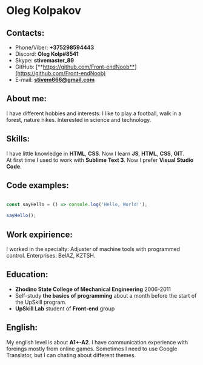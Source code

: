 # Oleg Kolpakov 

## Contacts:

- Phone/Viber: **+375298594443**
- Discord: **Oleg Kolp#8541**
- Skype: **stivemaster_89**
- GitHub: [**https://github.com/Front-endNoob**](https://github.com/Front-endNoob)
- E-mail: **stivem666@gmail.com**

## About me:

I have different hobbies and interests. I like to play a football, walk in a forest, nature hikes. Interested in science and technology.


## Skills:

I have little knowledge in **HTML**, **CSS**. Now I learn **JS**, **HTML**, **CSS**, **GIT**.<br/>
At first time I used to work with **Sublime Text 3**. Now I prefer **Visual Studio Code**.

## Code examples:

```javascript

const sayHello = () => console.log('Hello, World!');

sayHello();

```
## Work expirience:

I worked in the specialty: Adjuster of machine tools with programmed control. Enterprises: BelAZ, KZTSH.

## Education:

- **Zhodino State College of Mechanical Engineering** 2006-2011 
- Self-study **the basics of programming** about a month before the start of the UpSkill program.
- **UpSkill Lab** student of **Front-end** group

## English:

My english level is about **A1+-A2**. I have communication experience with foreings mostly from online games. Sometimes I need to use Google Translator, but I can chating about different themes.

